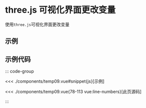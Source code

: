 <script setup>
import temp from './components/temp09.vue'
</script>

# three.js 可视化界面更改变量

使用`three.js`可视化界面更改变量


## 示例

<ClientOnly>
  <temp/>
</ClientOnly>

## 示例代码

::: code-group

<<< ./components/temp09.vue#snippet{js}[示例]

<<< ./components/temp09.vue{78-113 vue:line-numbers}[此页源码]

:::
